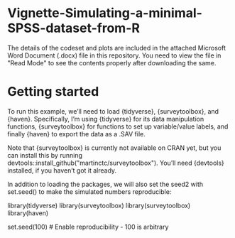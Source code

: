 # Vignette-Simulating-a-minimal-SPSS-dataset-from-R

The details of the codeset and plots are included in the attached Microsoft Word Document (.docx) file in this repository. 
You need to view the file in "Read Mode" to see the contents properly after downloading the same.


Getting started
=================

To run this example, we’ll need to load {tidyverse}, {surveytoolbox}, and {haven}. Specifically, I’m using {tidyverse} for its data manipulation functions, {surveytoolbox} for functions to set up variable/value labels, and finally {haven} to export the data as a .SAV file.

Note that {surveytoolbox} is currently not available on CRAN yet, but you can install this by running devtools::install_github("martinctc/surveytoolbox"). You’ll need {devtools} installed, if you haven’t got it already.

In addition to loading the packages, we will also set the seed2 with set.seed() to make the simulated numbers reproducible:

library(tidyverse)
library(surveytoolbox) 
library(surveytoolbox)
library(haven)

set.seed(100) # Enable reproducibility - 100 is arbitrary

